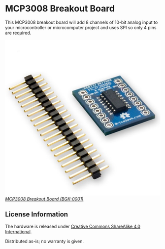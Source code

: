 MCP3008 Breakout Board
================

This MCP3008 breakout board will add 8 channels of 10-bit analog input to your microcontroller or microcomputer project and uses SPI so only 4 pins are required.

[![MCP3008 Breakout Board](https://raw.githubusercontent.com/bricogeek/mcp3008_breakout/master/datasheet/conversor-adc-8-bits-mcp3008.jpg)   
*MCP3008 Breakout Board (BGK-0001)*](http://tienda.bricogeek.com/bricogeek/678-conversor-adc-8-bits-mcp3008.html)

License Information
-------------------
The hardware is released under [Creative Commons ShareAlike 4.0 International](https://creativecommons.org/licenses/by-sa/4.0/).

Distributed as-is; no warranty is given.
